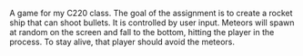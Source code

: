 A game for my C220 class. The goal of the assignment is to create a rocket ship that can shoot bullets. It is controlled by user input. Meteors will spawn at random on the screen and fall to the bottom, hitting the player in the process. To stay alive, that player should avoid the meteors.
